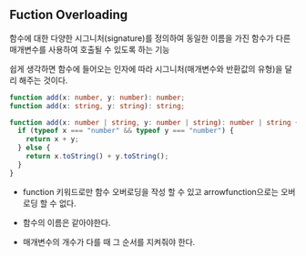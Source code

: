 ## Fuction Overloading

함수에 대한 다양한 시그니처(signature)를 정의하여 동일한 이름을 가진 함수가 다른 매개변수를 사용하여 호출될 수 있도록 하는 기능

쉽게 생각하면 함수에 들어오는 인자에 따라 시그니처(매개변수와 반환값의 유형)을 달리 해주는 것이다.

```typescript
function add(x: number, y: number): number;
function add(x: string, y: string): string;

function add(x: number | string, y: number | string): number | string {
  if (typeof x === "number" && typeof y === "number") {
    return x + y;
  } else {
    return x.toString() + y.toString();
  }
}
```

- function 키워드로만 함수 오버로딩을 작성 할 수 있고 arrowfunction으로는 오버로딩 할 수 없다.

- 함수의 이름은 같아야한다.
- 매개변수의 개수가 다를 때 그 순서를 지켜줘야 한다.
